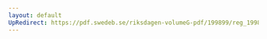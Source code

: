 ```yaml
---
layout: default
UpRedirect: https://pdf.swedeb.se/riksdagen-volumeG-pdf/199899/reg_199899/reg_199899_0183.pdf
---
```

